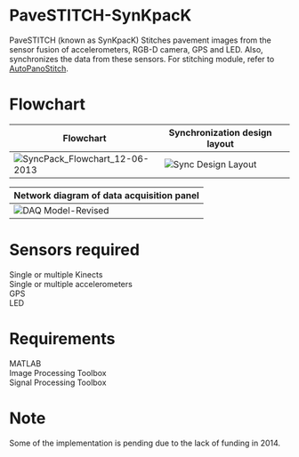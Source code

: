 # PaveSTITCH-SynKpacK
PaveSTITCH (known as SynKpacK) Stitches pavement images from the sensor fusion of accelerometers, RGB-D camera, GPS and LED. Also, synchronizes the data from these sensors. For stitching module, refer to [AutoPanoStitch](https://github.com/preethamam/AutoPanoStitch).

# Flowchart
| Flowchart                                                                                                                               | Synchronization design layout                                                                                                |   |
|-----------------------------------------------------------------------------------------------------------------------------------------|------------------------------------------------------------------------------------------------------------------------------|---|
| ![SyncPack_Flowchart_12-06-2013](https://user-images.githubusercontent.com/28588878/151493854-430000c0-575e-4886-9da5-561cda9ca4a3.png) | ![Sync Design Layout](https://user-images.githubusercontent.com/28588878/151494622-fba76ea0-e514-4130-bbeb-affd1a550242.png) |   |

| Network diagram of data acquisition panel |
| -------------- |
| ![DAQ Model-Revised](https://user-images.githubusercontent.com/28588878/151519521-bc948b85-f4c2-41fe-94dc-7da0064c8456.png) |


# Sensors required
Single or multiple Kinects <br />
Single or multiple accelerometers <br />
GPS <br />
LED <br />

# Requirements
MATLAB <br />
Image Processing Toolbox <br />
Signal Processing Toolbox

# Note
Some of the implementation is pending due to the lack of funding in 2014.
